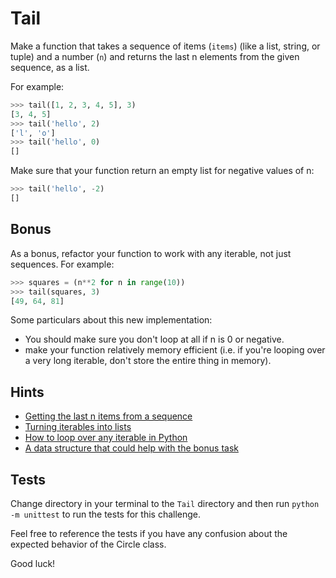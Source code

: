 # Tail

Make a function that takes a sequence of items (`items`) (like a list, string, or tuple) and a number (`n`) and returns the last n elements from the given sequence, as a list.

For example:

```python
>>> tail([1, 2, 3, 4, 5], 3)
[3, 4, 5]
>>> tail('hello', 2)
['l', 'o']
>>> tail('hello', 0)
[]
```

Make sure that your function return an empty list for negative values of n:

```python
>>> tail('hello', -2)
[]
```

## Bonus

As a bonus, refactor your function to work with any iterable, not just sequences. For example:

```python
>>> squares = (n**2 for n in range(10))
>>> tail(squares, 3)
[49, 64, 81]
```

Some particulars about this new implementation:

- You should make sure you don't loop at all if n is 0 or negative.
- make your function relatively memory efficient (i.e. if you're looping over a very long iterable, don't store the entire thing in memory).

## Hints

- [Getting the last n items from a sequence](https://www.pythonmorsels.com/topics/slicing/)
- [Turning iterables into lists](https://treyhunner.com/2019/05/python-builtins-worth-learning/#list)
- [How to loop over any iterable in Python](https://treyhunner.com/2019/06/loop-better-a-deeper-look-at-iteration-in-python/#Generators_are_iterators)
- [A data structure that could help with the bonus task](https://pymotw.com/3/collections/deque.html#constraining-the-queue-size)

## Tests

Change directory in your terminal to the `Tail` directory and then run `python -m unittest` to run the tests for this challenge.

Feel free to reference the tests if you have any confusion about the expected behavior of the Circle class.

Good luck!